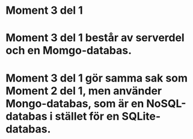 # Moment 3 del 1
# Moment 3 del 1 består av serverdel och en Momgo-databas.
# Moment 3 del 1 gör samma sak som Moment 2 del 1, men använder Mongo-databas, som är en NoSQL-databas i stället för en SQLite-databas.
